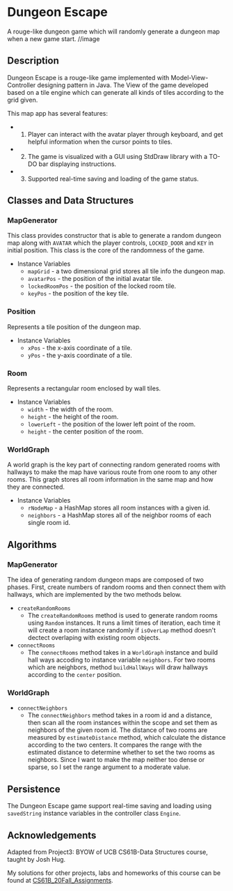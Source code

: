 # Dungeon Escape
A rouge-like dungeon game which will randomly generate a dungeon map when a new game start.
//image

 
## Description
Dungeon Escape is a rouge-like game implemented with Model-View-Controller designing pattern in Java. The View of the game developed based on a tile engine which can generate all kinds of tiles according to the grid given.

This map app has several features:
  - 1. Player can interact with the avatar player through keyboard, and get helpful information when the cursor points to tiles.
  - 2. The game is visualized with a GUI using StdDraw library with a TO-DO bar displaying instructions.
  - 3. Supported real-time saving and loading of the game status.



## Classes and Data Structures
### MapGenerator
This class provides constructor that is able to generate a random dungeon map along with `AVATAR` which the player controls, `LOCKED_DOOR` and `KEY` in initial position. This class is the core of the randomness of the game.

* Instance Variables
  -  `mapGrid` - a two dimensional grid stores all tile info the dungeon map.
  -  `avatarPos` - the position of the initial avatar tile.
  -  `lockedRoomPos` - the position of the locked room tile.
  -  `keyPos` - the position of the key tile.  


### Position
Represents a tile position of the dungeon map.

* Instance Variables
  -  `xPos` - the x-axis coordinate of a tile.
  -  `yPos` - the y-axis coordinate of a tile.

### Room
Represents a rectangular room enclosed by wall tiles.

* Instance Variables
  -  `width` - the width of the room.
  -  `height` - the height of the room.  
  -  `lowerLeft` - the position of the lower left point of the room.  
  -  `height` - the center position of the room.  

### WorldGraph
A world graph is the key part of connecting random generated rooms with hallways to make the map have various route from one room to any other rooms. This graph stores all room information in the same map and how they are connected.

* Instance Variables
  -  `rNodeMap` - a HashMap stores all room instances with a given id.
  -  `neighbors` - a HashMap stores all of the neighbor rooms of each single room id.


## Algorithms

### MapGenerator
The idea of generating random dungeon maps are composed of two phases. First, create numbers of random rooms and then connect them with hallways, which are implemented by the two methods below.
- `createRandomRooms`
  - The `createRandomRooms` method is used to generate random rooms using `Random` instances. It runs a limit times of iteration, each time it will create a room instance randomly if `isOverLap` method doesn't dectect overlaping with existing room objects.
- `connectRooms`
  - The `connectRooms` method takes in a `WorldGraph` instance and build hall ways accoding to instance variable `neighbors`. For two rooms which are neighbors, method `buildHallWays` will draw hallways according to the `center` position.

### WorldGraph
- `connectNeighbors`
  - The `connectNeighbors` method takes in a room id and a distance, then scan all the room instances within the scope and set them as neighbors of the given room id. The distance of two rooms are measured by `estimateDistance` method, which calculate the distance according to the two centers. It compares the range with the estimated distance to determine whether to set the two rooms as neighbors.
  Since I want to make the map neither too dense or sparse, so I set the range argument to a moderate value.


## Persistence
The Dungeon Escape game support real-time saving and loading using `savedString` instance variables in the controller class `Engine`.


## Acknowledgements
Adapted from Project3: BYOW of UCB CS61B-Data Structures course, taught by Josh Hug.

My solutions for other projects, labs and homeworks of this course can be found at [CS61B_20Fall_Assignments](https://github.com/qcwssss/CS61B_20Fall). 

